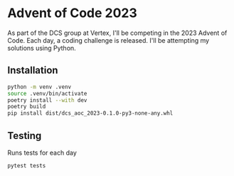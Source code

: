 # Advent of Code 2023

As part of the DCS group at Vertex, I'll be competing in the 2023 Advent of Code. Each day, a coding challenge is released. I'll be attempting my solutions using Python.

## Installation

```bash
python -m venv .venv
source .venv/bin/activate
poetry install --with dev
poetry build
pip install dist/dcs_aoc_2023-0.1.0-py3-none-any.whl
```

## Testing

Runs tests for each day

```bash
pytest tests
```
